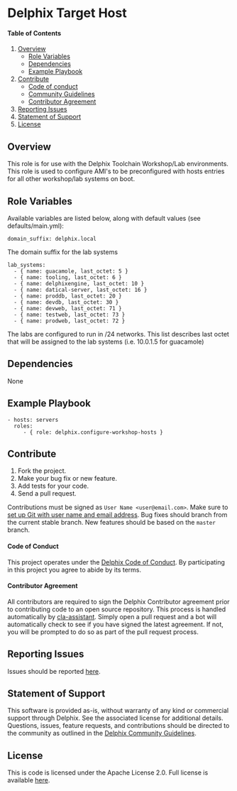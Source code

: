 Delphix Target Host
===================

<!-- [![Build Status](https://travis-ci.com/delphix/ansible-target-host.svg?branch=master)](https://travis-ci.com/delphix/ansible-target-host) -->

#### Table of Contents
1.  [Overview](#overview)
    *   [Role Variables](#variables)
    *   [Dependencies](#dependencies)
    *   [Example Playbook](#playbook)
2.  [Contribute](#contribute)
    *   [Code of conduct](#code-of-conduct)
    *   [Community Guidelines](#community-guidelines)
    *   [Contributor Agreement](#contributor-agreement)
3.  [Reporting Issues](#reporting-issues)
4.  [Statement of Support](#statement-of-support)
5.  [License](#license)

## <a id="overview"></a>Overview

This role is for use with the Delphix Toolchain Workshop/Lab environments. This role is used to configure AMI's to be preconfigured with hosts entries for all other workshop/lab systems on boot.

## <a id="variables"></a>Role Variables

Available variables are listed below, along with default values (see defaults/main.yml):

    domain_suffix: delphix.local
The domain suffix for the lab systems

    lab_systems:
      - { name: guacamole, last_octet: 5 }
      - { name: tooling, last_octet: 6 }
      - { name: delphixengine, last_octet: 10 }
      - { name: datical-server, last_octet: 16 }
      - { name: proddb, last_octet: 20 }
      - { name: devdb, last_octet: 30 }
      - { name: devweb, last_octet: 71 }
      - { name: testweb, last_octet: 73 }
      - { name: prodweb, last_octet: 72 }
The labs are configured to run in /24 networks. This list describes last octet that will be assigned to the lab systems (i.e. 10.0.1.5 for guacamole)


## <a id="dependencies"></a>Dependencies

None

## <a id="playbook"></a>Example Playbook

    - hosts: servers
      roles:
         - { role: delphix.configure-workshop-hosts }

## <a id="contribute"></a>Contribute

1.  Fork the project.
2.  Make your bug fix or new feature.
3.  Add tests for your code.
4.  Send a pull request.

Contributions must be signed as `User Name <user@email.com>`. Make sure to [set up Git with user name and email
address](https://git-scm.com/book/en/v2/Getting-Started-First-Time-Git-Setup). Bug fixes should branch from the current
stable branch. New features should be based on the `master` branch.

#### <a id="code-of-conduct"></a>Code of Conduct

This project operates under the [Delphix Code of Conduct](https://delphix.github.io/code-of-conduct.html). By
participating in this project you agree to abide by its terms.

#### <a id="contributor-agreement"></a>Contributor Agreement

All contributors are required to sign the Delphix Contributor agreement prior to contributing code to an open source
repository. This process is handled automatically by [cla-assistant](https://cla-assistant.io/). Simply open a pull
request and a bot will automatically check to see if you have signed the latest agreement. If not, you will be prompted
to do so as part of the pull request process.


## <a id="reporting_issues"></a>Reporting Issues

Issues should be reported [here](https://github.com/delphix/ansible-target-host/issues).

## <a id="statement-of-support"></a>Statement of Support

This software is provided as-is, without warranty of any kind or commercial support through Delphix. See the associated
license for additional details. Questions, issues, feature requests, and contributions should be directed to the
community as outlined in the [Delphix Community Guidelines](https://delphix.github.io/community-guidelines.html).

## <a id="license"></a>License

This is code is licensed under the Apache License 2.0. Full license is available [here](./LICENSE).

